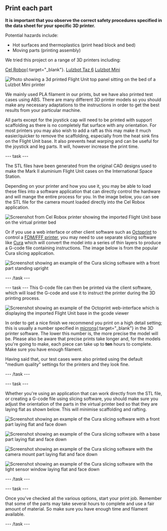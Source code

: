 ## Print each part

**It is important that you observe the correct safety procedures specified in the data sheet for your specific 3D printer.**

Potential hazards include:

- Hot surfaces and thermoplastics (print head block and bed)
- Moving parts (printing assembly)

We tried this project on a range of 3D printers including:

 [Cel Robox](https://cel-uk.com/shop/roboxdual/){:target="_blank"}.
 [Lulzbot Taz 6](https://www.lulzbot.com/store/printers/lulzbot-taz-6)
 [Lulzbot Mini](https://www.lulzbot.com/store/printers/lulzbot-mini)

![Photo showing a 3d printed Flight Unit top panel sitting on the bed of a Lulzbot Mini printer ](images/lulzbitmini.JPG)

We mainly used PLA filament in our prints, but we have also printed test cases using ABS.  There are many different 3D printer models so you should make any necessary adaptations to the instructions in order to get the best results from your particular machine.  

All parts except for the joystick cap will need to be printed with support scaffolding as there is no completely flat surface with any orientation. For most printers you may also wish to add a raft as this may make it much easier/quicker to remove the scaffolding, especially from the heat sink fins on the Flight Unit base. It also prevents heat warping and can be useful for the joystick and leg parts. It will, however increase the print time. 

--- task ---

The STL files have been generated from the original CAD designs used to make the Mark II aluminium Flight Unit cases on the International Space Station. 

Depending on your printer and how you use it, you may be able to load these files into a software application that can directly control the hardware and will mange the entire process for you. In the image below, you can see the STL file for the camera mount loaded directly into the Cel Robox application.

![Screenshot from Cel Robox printer showing the imported Flight Unit base on the virtual printer bed](images/automaker.png)

Or if you use a web interface or other client software such as [Octoprint](https://octoprint.org/) to control a [FDM/FFF printer](https://en.wikipedia.org/wiki/Fused_filament_fabrication#Fused_deposition_modeling), you may need to use separate slicing software like [Cura](https://github.com/Ultimaker/Cura) which will convert the model into a series of thin layers to produce a G-code file containing instructions. The image below is from the popular Cura slicing application.

![Screenshot showing an example of the Cura slicing software with a front part standing upright ](images/cura_upright.png)

--- /task ---

--- task ---
This G-code file can then be printed via the client software, which will load the G-code and use it to instruct the printer during the 3D printing process.

![Screenshot showing an example of the Octoprint web-interface which is displaying the imported Flight Unit base in the gcode viewer](images/octoprint.png)

In order to get a nice finish we recommend you print on a high detail setting; this is usually a number specified in [microns](https://en.wikipedia.org/wiki/Micrometre){:target="_blank"} in the 3D printer software. The lower this number is, the more precise the model will be. Please also be aware that precise prints take longer and, for the models you're going to make, each piece can take up to **ten** hours to complete. Make sure you have enough filament.

Having said that, our test cases were also printed using the default "medium quality" settings for the printers and they look fine. 


--- /task ---

--- task ---

Whether you're using an application that can work directly from the STL file, or creating a G-code file using slicing software, you should make sure you adjust the orientation of the parts in the virtual printer bed so that they are laying flat as shown below. This will minimise scaffolding and rafting.

![Screenshot showing an example of the Cura slicing software with a front part laying flat and face down ](images/cura_top_flat.png)

![Screenshot showing an example of the Cura slicing software with a base part laying flat and face down ](images/cura_base_flat.png)

![Screenshot showing an example of the Cura slicing software with the camera mount part laying flat and face down ](images/cura_camera.png)

![Screenshot showing an example of the Cura slicing software with the light sensor window laying flat and face down ](images/cura_window.png)

--- /task ---


--- task ---

Once you've checked all the various options, start your print job. Remember that some of the parts may take several hours to complete and use a fair amount of material. So make sure you have enough time and filament available.

--- /task ---
